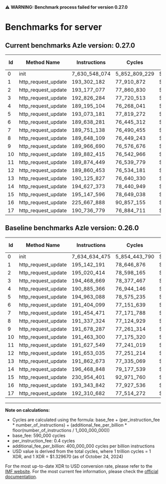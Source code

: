 ⚠️ **WARNING: Benchmark process failed for version 0.27.0**

# Benchmarks for server

## Current benchmarks Azle version: 0.27.0

| Id  | Method Name         | Instructions  | Cycles        | USD           | USD/Million Calls | Change                                 |
| --- | ------------------- | ------------- | ------------- | ------------- | ----------------- | -------------------------------------- |
| 0   | init                | 7_630_548_074 | 5_852_809_229 | $0.0077823048 | $7_782.30         | <font color="green">-4_086_401</font>  |
| 1   | http_request_update | 193_302_182   | 77_910_872    | $0.0001035957 | $103.59           | <font color="green">-1_840_009</font>  |
| 2   | http_request_update | 193_177_077   | 77_860_830    | $0.0001035292 | $103.52           | <font color="green">-1_843_337</font>  |
| 3   | http_request_update | 192_826_284   | 77_720_513    | $0.0001033426 | $103.34           | <font color="green">-1_642_385</font>  |
| 4   | http_request_update | 189_195_104   | 76_268_041    | $0.0001014113 | $101.41           | <font color="green">-1_690_262</font>  |
| 5   | http_request_update | 193_073_181   | 77_819_272    | $0.0001034740 | $103.47           | <font color="green">-1_889_907</font>  |
| 6   | http_request_update | 189_638_281   | 76_445_312    | $0.0001016470 | $101.64           | <font color="green">-1_765_818</font>  |
| 7   | http_request_update | 189_751_138   | 76_490_455    | $0.0001017071 | $101.70           | <font color="green">-1_703_333</font>  |
| 8   | http_request_update | 189_648_109   | 76_449_243    | $0.0001016523 | $101.65           | <font color="green">-1_689_215</font>  |
| 9   | http_request_update | 189_966_690   | 76_576_676    | $0.0001018217 | $101.82           | <font color="green">-1_711_597</font>  |
| 10  | http_request_update | 189_882_415   | 76_542_966    | $0.0001017769 | $101.77           | <font color="green">-1_580_885</font>  |
| 11  | http_request_update | 189_874_449   | 76_539_779    | $0.0001017726 | $101.77           | <font color="green">-1_753_100</font>  |
| 12  | http_request_update | 189_860_453   | 76_534_181    | $0.0001017652 | $101.76           | <font color="green">-1_792_582</font>  |
| 13  | http_request_update | 190_125_827   | 76_640_330    | $0.0001019063 | $101.90           | <font color="green">-1_736_846</font>  |
| 14  | http_request_update | 194_627_373   | 78_440_949    | $0.0001043006 | $104.30           | <font color="green">-1_841_475</font>  |
| 15  | http_request_update | 195_147_596   | 78_649_038    | $0.0001045773 | $104.57           | <font color="green">-35_806_805</font> |
| 16  | http_request_update | 225_667_888   | 90_857_155    | $0.0001208100 | $120.81           | <font color="red">+32_324_046</font>   |
| 17  | http_request_update | 190_736_779   | 76_884_711    | $0.0001022313 | $102.23           | <font color="green">-1_573_903</font>  |

## Baseline benchmarks Azle version: 0.26.0

| Id  | Method Name         | Instructions  | Cycles        | USD           | USD/Million Calls |
| --- | ------------------- | ------------- | ------------- | ------------- | ----------------- |
| 0   | init                | 7_634_634_475 | 5_854_443_790 | $0.0077844783 | $7_784.47         |
| 1   | http_request_update | 195_142_191   | 78_646_876    | $0.0001045744 | $104.57           |
| 2   | http_request_update | 195_020_414   | 78_598_165    | $0.0001045096 | $104.50           |
| 3   | http_request_update | 194_468_669   | 78_377_467    | $0.0001042162 | $104.21           |
| 4   | http_request_update | 190_885_366   | 76_944_146    | $0.0001023103 | $102.31           |
| 5   | http_request_update | 194_963_088   | 78_575_235    | $0.0001044791 | $104.47           |
| 6   | http_request_update | 191_404_099   | 77_151_639    | $0.0001025862 | $102.58           |
| 7   | http_request_update | 191_454_471   | 77_171_788    | $0.0001026130 | $102.61           |
| 8   | http_request_update | 191_337_324   | 77_124_929    | $0.0001025507 | $102.55           |
| 9   | http_request_update | 191_678_287   | 77_261_314    | $0.0001027321 | $102.73           |
| 10  | http_request_update | 191_463_300   | 77_175_320    | $0.0001026177 | $102.61           |
| 11  | http_request_update | 191_627_549   | 77_241_019    | $0.0001027051 | $102.70           |
| 12  | http_request_update | 191_653_035   | 77_251_214    | $0.0001027186 | $102.71           |
| 13  | http_request_update | 191_862_673   | 77_335_069    | $0.0001028301 | $102.83           |
| 14  | http_request_update | 196_468_848   | 79_177_539    | $0.0001052800 | $105.27           |
| 15  | http_request_update | 230_954_401   | 92_971_760    | $0.0001236218 | $123.62           |
| 16  | http_request_update | 193_343_842   | 77_927_536    | $0.0001036179 | $103.61           |
| 17  | http_request_update | 192_310_682   | 77_514_272    | $0.0001030684 | $103.06           |

---

**Note on calculations:**

- Cycles are calculated using the formula: base_fee + (per_instruction_fee \* number_of_instructions) + (additional_fee_per_billion \* floor(number_of_instructions / 1_000_000_000))
- base_fee: 590_000 cycles
- per_instruction_fee: 0.4 cycles
- additional_fee_per_billion: 400_000_000 cycles per billion instructions
- USD value is derived from the total cycles, where 1 trillion cycles = 1 XDR, and 1 XDR = $1.329670 (as of October 24, 2024)

For the most up-to-date XDR to USD conversion rate, please refer to the [IMF website](https://www.imf.org/external/np/fin/data/rms_sdrv.aspx).
For the most current fee information, please check the [official documentation](https://internetcomputer.org/docs/current/developer-docs/gas-cost#execution).

